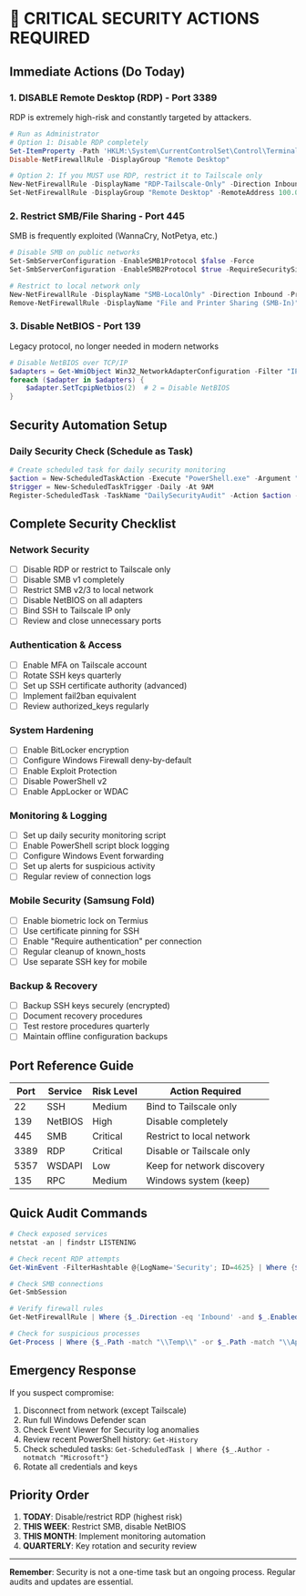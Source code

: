 # 🔴 CRITICAL SECURITY ACTIONS REQUIRED

## Immediate Actions (Do Today)

### 1. **DISABLE Remote Desktop (RDP) - Port 3389**
RDP is extremely high-risk and constantly targeted by attackers.

```powershell
# Run as Administrator
# Option 1: Disable RDP completely
Set-ItemProperty -Path 'HKLM:\System\CurrentControlSet\Control\Terminal Server' -Name "fDenyTSConnections" -Value 1
Disable-NetFirewallRule -DisplayGroup "Remote Desktop"

# Option 2: If you MUST use RDP, restrict it to Tailscale only
New-NetFirewallRule -DisplayName "RDP-Tailscale-Only" -Direction Inbound -Protocol TCP -LocalPort 3389 -RemoteAddress 100.0.0.0/8 -Action Allow
Set-NetFirewallRule -DisplayGroup "Remote Desktop" -RemoteAddress 100.0.0.0/8
```

### 2. **Restrict SMB/File Sharing - Port 445**
SMB is frequently exploited (WannaCry, NotPetya, etc.)

```powershell
# Disable SMB on public networks
Set-SmbServerConfiguration -EnableSMB1Protocol $false -Force
Set-SmbServerConfiguration -EnableSMB2Protocol $true -RequireSecuritySignature $true -Force

# Restrict to local network only
New-NetFirewallRule -DisplayName "SMB-LocalOnly" -Direction Inbound -Protocol TCP -LocalPort 445 -RemoteAddress 192.168.1.0/24,100.0.0.0/8 -Action Allow
Remove-NetFirewallRule -DisplayName "File and Printer Sharing (SMB-In)"
```

### 3. **Disable NetBIOS - Port 139**
Legacy protocol, no longer needed in modern networks

```powershell
# Disable NetBIOS over TCP/IP
$adapters = Get-WmiObject Win32_NetworkAdapterConfiguration -Filter "IPEnabled=TRUE"
foreach ($adapter in $adapters) {
    $adapter.SetTcpipNetbios(2)  # 2 = Disable NetBIOS
}
```

## Security Automation Setup

### Daily Security Check (Schedule as Task)
```powershell
# Create scheduled task for daily security monitoring
$action = New-ScheduledTaskAction -Execute "PowerShell.exe" -Argument "-File C:\Users\Corbin\development\security_monitor.ps1"
$trigger = New-ScheduledTaskTrigger -Daily -At 9AM
Register-ScheduledTask -TaskName "DailySecurityAudit" -Action $action -Trigger $trigger -RunLevel Highest
```

## Complete Security Checklist

### Network Security
- [ ] Disable RDP or restrict to Tailscale only
- [ ] Disable SMB v1 completely
- [ ] Restrict SMB v2/3 to local network
- [ ] Disable NetBIOS on all adapters
- [ ] Bind SSH to Tailscale IP only
- [ ] Review and close unnecessary ports

### Authentication & Access
- [ ] Enable MFA on Tailscale account
- [ ] Rotate SSH keys quarterly
- [ ] Set up SSH certificate authority (advanced)
- [ ] Implement fail2ban equivalent
- [ ] Review authorized_keys regularly

### System Hardening
- [ ] Enable BitLocker encryption
- [ ] Configure Windows Firewall deny-by-default
- [ ] Enable Exploit Protection
- [ ] Disable PowerShell v2
- [ ] Enable AppLocker or WDAC

### Monitoring & Logging
- [ ] Set up daily security monitoring script
- [ ] Enable PowerShell script block logging
- [ ] Configure Windows Event forwarding
- [ ] Set up alerts for suspicious activity
- [ ] Regular review of connection logs

### Mobile Security (Samsung Fold)
- [ ] Enable biometric lock on Termius
- [ ] Use certificate pinning for SSH
- [ ] Enable "Require authentication" per connection
- [ ] Regular cleanup of known_hosts
- [ ] Use separate SSH key for mobile

### Backup & Recovery
- [ ] Backup SSH keys securely (encrypted)
- [ ] Document recovery procedures
- [ ] Test restore procedures quarterly
- [ ] Maintain offline configuration backups

## Port Reference Guide

| Port | Service | Risk Level | Action Required |
|------|---------|------------|-----------------|
| 22 | SSH | Medium | Bind to Tailscale only |
| 139 | NetBIOS | High | Disable completely |
| 445 | SMB | Critical | Restrict to local network |
| 3389 | RDP | Critical | Disable or Tailscale only |
| 5357 | WSDAPI | Low | Keep for network discovery |
| 135 | RPC | Medium | Windows system (keep) |

## Quick Audit Commands

```powershell
# Check exposed services
netstat -an | findstr LISTENING

# Check recent RDP attempts
Get-WinEvent -FilterHashtable @{LogName='Security'; ID=4625} | Where {$_.Message -match "RDP"}

# Check SMB connections
Get-SmbSession

# Verify firewall rules
Get-NetFirewallRule | Where {$_.Direction -eq 'Inbound' -and $_.Enabled -eq 'True'}

# Check for suspicious processes
Get-Process | Where {$_.Path -match "\\Temp\\" -or $_.Path -match "\\AppData\\Local\\"}
```

## Emergency Response

If you suspect compromise:
1. Disconnect from network (except Tailscale)
2. Run full Windows Defender scan
3. Check Event Viewer for Security log anomalies
4. Review recent PowerShell history: `Get-History`
5. Check scheduled tasks: `Get-ScheduledTask | Where {$_.Author -notmatch "Microsoft"}`
6. Rotate all credentials and keys

## Priority Order

1. **TODAY**: Disable/restrict RDP (highest risk)
2. **THIS WEEK**: Restrict SMB, disable NetBIOS
3. **THIS MONTH**: Implement monitoring automation
4. **QUARTERLY**: Key rotation and security review

---
**Remember**: Security is not a one-time task but an ongoing process. Regular audits and updates are essential.